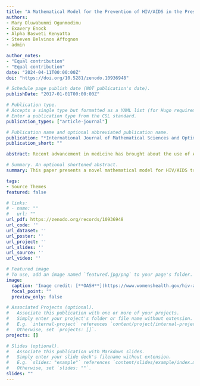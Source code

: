 ```yaml
---
title: "A Mathematical Model for the Prevention of HIV/AIDS in the Presence of Undetectable Equals Untransmittable Viral Load"
authors:
- Mary Oluwabunmi Ogunmodimu
- Exavery Enock
- Alpha Basweti Kenyatta 
- Steeven Belvinos Affognon
- admin

author_notes:
- "Equal contribution"
- "Equal contribution"
date: "2024-04-11T00:00:00Z"
doi: "https://doi.org/10.5281/zenodo.10936948"

# Schedule page publish date (NOT publication's date).
publishDate: "2017-01-01T00:00:00Z"

# Publication type.
# Accepts a single type but formatted as a YAML list (for Hugo requirements).
# Enter a publication type from the CSL standard.
publication_types: ["article-journal"]

# Publication name and optional abbreviated publication name.
publication: "*International Journal of Mathematical Sciences and Optimization: Theory and Applications, 10*(2)"
publication_short: ""

abstract: Recent advancement in medicine has brought about the use of Antiretroviral Therapy (ART) treatment regime to reduce the viral load of a Human Immunodeficiency Virus (HIV) or Acquired Immune Deficiency Syndrome (AIDS) patients to an Undetectable equals Untransmittable (U=U) level. While half of HIV-positive individuals in the United States have achieved an undetectable viral load, African countries face distinct challenges, including unawareness of the possibility of attaining the U=U viral load. This paper presents a novel mathematical model for HIV/AIDS transmission in Africa, using Cape Verde as a case study, by incorporating the ART treatment, resulting in U=U. The qualitative properties of the model, including the boundedness and positivity of its solution were obtained. Local and global stability analyses of the Disease-Free Equilibrium (DFE) point of the model were performed using the next generation matrix approach and the direct Lyapunov method respectively. The result indicated that the DFE of the model is stable and the disease cannot invade the studied population. The model equations were solved through the implementation of MATLAB ODE45 algorithm and simulations were performed to visualize the effects of the ART on attaining a U=U viral load. Values of the parameters which are highly significant to the spread and control of the disease were varied and graphs were obtained to visualize the effects of these variations on each model compartment. Results of the simulations indicate that it is possible to attain a U=U viral load in Africa if the ART treatment is followed religiously. Implementation of the findings of this research will contribute to curbing transmission and strengthening control efforts towards ending the HIV/AIDS epidemic.

# Summary. An optional shortened abstract.
summary: This paper presents a novel mathematical model for HIV/AIDS transmission in Africa, using Cape Verde as a case study, by incorporating the ART treatment, resulting in U=U. The qualitative properties of the model, including the boundedness and positivity of its solution were obtained. 

tags:
- Source Themes
featured: false

# links:
# - name: ""
#   url: ""
url_pdf: https://zenodo.org/records/10936948
url_code: ''
url_dataset: ''
url_poster: ''
url_project: ''
url_slides: ''
url_source: ''
url_video: ''

# Featured image
# To use, add an image named `featured.jpg/png` to your page's folder. 
image:
  caption: 'Image credit: [**OASH**](https://www.womenshealth.gov/hiv-and-aids/hiv-and-aids-basics)'
  focal_point: ""
  preview_only: false

# Associated Projects (optional).
#   Associate this publication with one or more of your projects.
#   Simply enter your project's folder or file name without extension.
#   E.g. `internal-project` references `content/project/internal-project/index.md`.
#   Otherwise, set `projects: []`.
projects: []

# Slides (optional).
#   Associate this publication with Markdown slides.
#   Simply enter your slide deck's filename without extension.
#   E.g. `slides: "example"` references `content/slides/example/index.md`.
#   Otherwise, set `slides: ""`.
slides: ""
---
```

